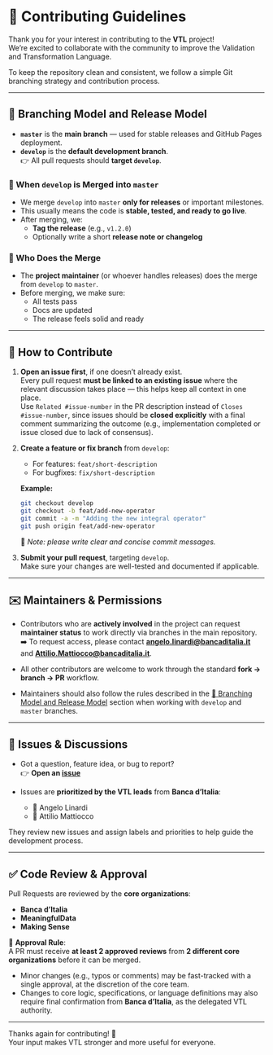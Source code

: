 # 🤝 Contributing Guidelines

Thank you for your interest in contributing to the **VTL** project!  
We’re excited to collaborate with the community to improve the Validation and Transformation Language.

To keep the repository clean and consistent, we follow a simple Git branching strategy and contribution process.

---
## 📌 Branching Model and Release Model

- **`master`** is the **main branch** — used for stable releases and GitHub Pages deployment.
- **`develop`** is the **default development branch**.  
  👉 All pull requests should **target `develop`**.

### 🔄 When `develop` is Merged into `master`

- We merge `develop` into `master` **only for releases** or important milestones.
- This usually means the code is **stable, tested, and ready to go live**.
- After merging, we:
    - **Tag the release** (e.g., `v1.2.0`)
    - Optionally write a short **release note or changelog**

### 👥 Who Does the Merge

- The **project maintainer** (or whoever handles releases) does the merge from `develop` to `master`.
- Before merging, we make sure:
    - All tests pass
    - Docs are updated
    - The release feels solid and ready

---

## 🧩 How to Contribute

1. **Open an issue first**, if one doesn’t already exist.  
   Every pull request **must be linked to an existing issue** where the relevant discussion takes place — this helps keep all context in one place.  
   Use `Related #issue-number` in the PR description instead of `Closes #issue-number`, since issues should be **closed explicitly** with a final comment summarizing the outcome (e.g., implementation completed or issue closed due to lack of consensus).

2. **Create a feature or fix branch** from `develop`:
    - For features: `feat/short-description`
    - For bugfixes: `fix/short-description`

   **Example:**
   ```bash
   git checkout develop
   git checkout -b feat/add-new-operator
   git commit -a -m "Adding the new integral operator"
   git push origin feat/add-new-operator
   ```

   🔸 *Note: please write clear and concise commit messages.*

3. **Submit your pull request**, targeting `develop`.  
   Make sure your changes are well-tested and documented if applicable.

---

## ✉️ Maintainers & Permissions

- Contributors who are **actively involved** in the project can request **maintainer status** to work directly via branches in the main repository.  
  ➡️ To request access, please contact **angelo.linardi@bancaditalia.it** and **Attilio.Mattiocco@bancaditalia.it**.

- All other contributors are welcome to work through the standard **fork → branch → PR** workflow.

- Maintainers should also follow the rules described in the [📌 Branching Model and Release Model](#-branching-model-and-release-model) section when working with `develop` and `master` branches.

---

## 💬 Issues & Discussions

- Got a question, feature idea, or bug to report?  
  👉 **Open an [issue](../../issues)**

- Issues are **prioritized by the VTL leads** from **Banca d’Italia**:
    - 👤 Angelo Linardi
    - 👤 Attilio Mattiocco

They review new issues and assign labels and priorities to help guide the development process.

---

## ✅ Code Review & Approval

Pull Requests are reviewed by the **core organizations**:

- **Banca d’Italia**
- **MeaningfulData**
- **Making Sense**

🔐 **Approval Rule**:  
A PR must receive **at least 2 approved reviews** from **2 different core organizations** before it can be merged.

- Minor changes (e.g., typos or comments) may be fast-tracked with a single approval, at the discretion of the core team.
- Changes to core logic, specifications, or language definitions may also require final confirmation from **Banca d’Italia**, as the delegated VTL authority.

---

Thanks again for contributing! 🙌  
Your input makes VTL stronger and more useful for everyone.